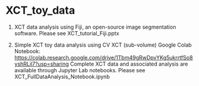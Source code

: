 # XCT_toy_data

1. XCT data analysis using Fiji, an open-source image segmentation software.
Please see XCT_tutorial_Fiji.pptx

2. Simple XCT toy data analysis using CV
XCT (sub-volume) Google Colab Notebook: https://colab.research.google.com/drive/1Tbm49gRwDpvYKg5ukrrtfSo8yshRLil7?usp=sharing
Complete XCT data and associated analysis are available through Jupyter Lab notebooks. Please see XCT_FullDataAnalysis_Notebook.ipynb
